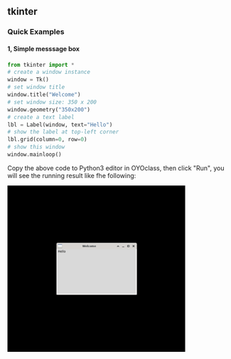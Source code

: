 ## tkinter


### Quick Examples

#### 1, Simple messsage box

```python
from tkinter import *
# create a window instance
window = Tk()
# set window title
window.title("Welcome")
# set window size: 350 x 200
window.geometry("350x200")
# create a text label
lbl = Label(window, text="Hello")
# show the label at top-left corner
lbl.grid(column=0, row=0)
# show this window
window.mainloop()
```

Copy the above code to Python3 editor in OYOclass, then click "Run", you will see the running result like fhe following:

<img src="/assets/img/tkinter-msgbox.png" width="400px"/>
